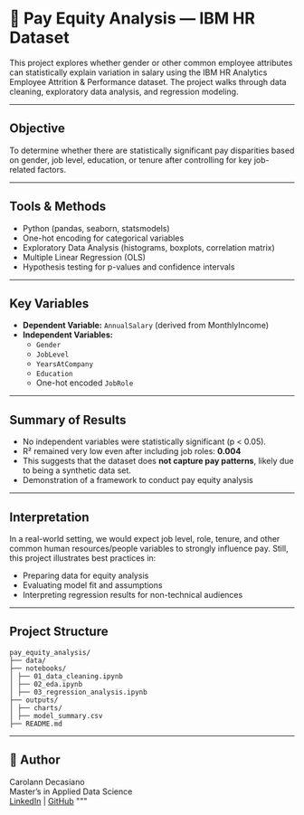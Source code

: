 # 💼 Pay Equity Analysis — IBM HR Dataset

This project explores whether gender or other common employee attributes can statistically explain variation in salary using the IBM HR Analytics Employee Attrition & Performance dataset. The project walks through data cleaning, exploratory data analysis, and regression modeling.

---

## Objective

To determine whether there are statistically significant pay disparities based on gender, job level, education, or tenure after controlling for key job-related factors.

---

## Tools & Methods

- Python (pandas, seaborn, statsmodels)
- One-hot encoding for categorical variables
- Exploratory Data Analysis (histograms, boxplots, correlation matrix)
- Multiple Linear Regression (OLS)
- Hypothesis testing for p-values and confidence intervals

---

## Key Variables

- **Dependent Variable:** `AnnualSalary` (derived from MonthlyIncome)
- **Independent Variables:**
  - `Gender`
  - `JobLevel`
  - `YearsAtCompany`
  - `Education`
  - One-hot encoded `JobRole`

---

## Summary of Results

- No independent variables were statistically significant (p < 0.05).
- R² remained very low even after including job roles: **0.004**
- This suggests that the dataset does **not capture pay patterns**, likely due to being a synthetic data set.
- Demonstration of a framework to conduct pay equity analysis 

---

## Interpretation

In a real-world setting, we would expect job level, role, tenure, and other common human resources/people variables to strongly influence pay. Still, this project illustrates best practices in:

- Preparing data for equity analysis
- Evaluating model fit and assumptions
- Interpreting regression results for non-technical audiences

---

## Project Structure

```
pay_equity_analysis/
├── data/
├── notebooks/
│ ├── 01_data_cleaning.ipynb
│ ├── 02_eda.ipynb
│ ├── 03_regression_analysis.ipynb
├── outputs/
│ ├── charts/
│ ├── model_summary.csv
├── README.md
```

---

## 🧾 Author

Carolann Decasiano  
Master’s in Applied Data Science  
[LinkedIn](https://www.linkedin.com/in/carolann-decasiano/) | [GitHub](https://github.com/cicasiano)
"""
